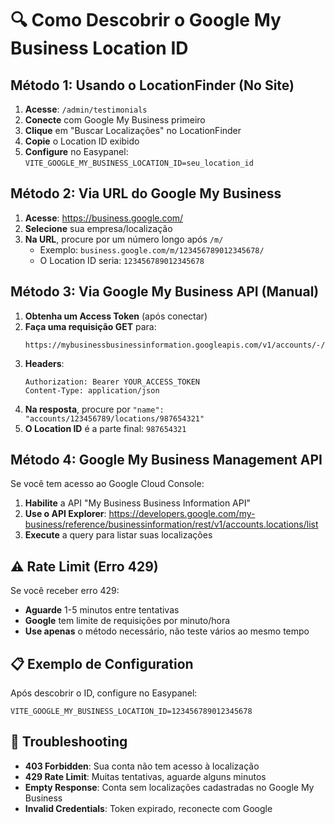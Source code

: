 # 🔍 Como Descobrir o Google My Business Location ID

## Método 1: Usando o LocationFinder (No Site)
1. **Acesse**: `/admin/testimonials`
2. **Conecte** com Google My Business primeiro
3. **Clique** em "Buscar Localizações" no LocationFinder
4. **Copie** o Location ID exibido
5. **Configure** no Easypanel: `VITE_GOOGLE_MY_BUSINESS_LOCATION_ID=seu_location_id`

## Método 2: Via URL do Google My Business
1. **Acesse**: https://business.google.com/
2. **Selecione** sua empresa/localização
3. **Na URL**, procure por um número longo após `/m/`
   - Exemplo: `business.google.com/m/123456789012345678/`
   - O Location ID seria: `123456789012345678`

## Método 3: Via Google My Business API (Manual)
1. **Obtenha um Access Token** (após conectar)
2. **Faça uma requisição GET** para:
   ```
   https://mybusinessbusinessinformation.googleapis.com/v1/accounts/-/locations
   ```
3. **Headers**:
   ```
   Authorization: Bearer YOUR_ACCESS_TOKEN
   Content-Type: application/json
   ```
4. **Na resposta**, procure por `"name": "accounts/123456789/locations/987654321"`
5. **O Location ID** é a parte final: `987654321`

## Método 4: Google My Business Management API
Se você tem acesso ao Google Cloud Console:
1. **Habilite** a API "My Business Business Information API"
2. **Use o API Explorer**: https://developers.google.com/my-business/reference/businessinformation/rest/v1/accounts.locations/list
3. **Execute** a query para listar suas localizações

## ⚠️ Rate Limit (Erro 429)
Se você receber erro 429:
- **Aguarde** 1-5 minutos entre tentativas
- **Google** tem limite de requisições por minuto/hora
- **Use apenas** o método necessário, não teste vários ao mesmo tempo

## 📋 Exemplo de Configuration
Após descobrir o ID, configure no Easypanel:

```env
VITE_GOOGLE_MY_BUSINESS_LOCATION_ID=123456789012345678
```

## 🔧 Troubleshooting
- **403 Forbidden**: Sua conta não tem acesso à localização
- **429 Rate Limit**: Muitas tentativas, aguarde alguns minutos  
- **Empty Response**: Conta sem localizações cadastradas no Google My Business
- **Invalid Credentials**: Token expirado, reconecte com Google
